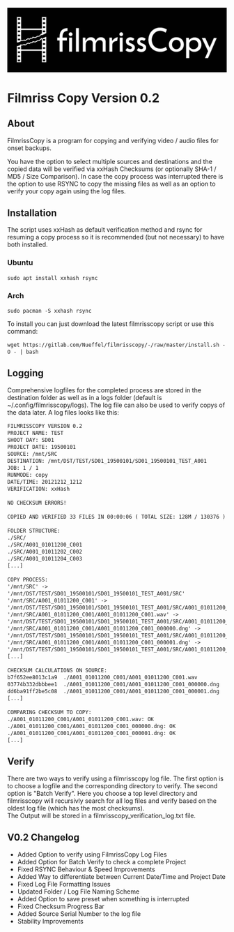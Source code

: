 ![FilmrissCopy_Banner](FilmrissCopy_Banner.jpg)

# Filmriss Copy Version 0.2

## About
FilmrissCopy is a program for copying and verifying video / audio files for onset backups.

You have the option to select multiple sources and destinations and the copied data will be verified via xxHash Checksums (or optionally SHA-1 / MD5 / Size Comparison). In case the copy process was interrupted there is the option to use RSYNC to copy the missing files as well as an option to verify your copy again using the log files.

## Installation

The script uses xxHash as default verification method and rsync for resuming a copy process so it is recommended (but not necessary) to have both installed.

### Ubuntu
```
sudo apt install xxhash rsync
```

### Arch
```
sudo pacman -S xxhash rsync
```

To install you can just download the latest filmrisscopy script or use this command:
```
wget https://gitlab.com/Nueffel/filmrisscopy/-/raw/master/install.sh -O - | bash
```

## Logging
Comprehensive logfiles for the completed process are stored in the destination folder as well as in a logs folder (default is ~/.config/filmrisscopy/logs). The log file can also be used to verify copys of the data later. A log files looks like this:

```
FILMRISSCOPY VERSION 0.2
PROJECT NAME: TEST
SHOOT DAY: SD01
PROJECT DATE: 19500101
SOURCE: /mnt/SRC
DESTINATION: /mnt/DST/TEST/SD01_19500101/SD01_19500101_TEST_A001
JOB: 1 / 1
RUNMODE: copy
DATE/TIME: 20121212_1212
VERIFICATION: xxHash

NO CHECKSUM ERRORS!

COPIED AND VERIFIED 33 FILES IN 00:00:06 ( TOTAL SIZE: 128M / 130376 )

FOLDER STRUCTURE:
./SRC/
./SRC/A001_01011200_C001
./SRC/A001_01011202_C002
./SRC/A001_01011204_C003
[...]

COPY PROCESS:
'/mnt/SRC' -> '/mnt/DST/TEST/SD01_19500101/SD01_19500101_TEST_A001/SRC'
'/mnt/SRC/A001_01011200_C001' -> '/mnt/DST/TEST/SD01_19500101/SD01_19500101_TEST_A001/SRC/A001_01011200_C001'
'/mnt/SRC/A001_01011200_C001/A001_01011200_C001.wav' -> '/mnt/DST/TEST/SD01_19500101/SD01_19500101_TEST_A001/SRC/A001_01011200_C001/A001_01011200_C001.wav'
'/mnt/SRC/A001_01011200_C001/A001_01011200_C001_000000.dng' -> '/mnt/DST/TEST/SD01_19500101/SD01_19500101_TEST_A001/SRC/A001_01011200_C001/A001_01011200_C001_000000.dng'
'/mnt/SRC/A001_01011200_C001/A001_01011200_C001_000001.dng' -> '/mnt/DST/TEST/SD01_19500101/SD01_19500101_TEST_A001/SRC/A001_01011200_C001/A001_01011200_C001_000001.dng'
[...]

CHECKSUM CALCULATIONS ON SOURCE:
b7f652ee8013c1a9  ./A001_01011200_C001/A001_01011200_C001.wav
03774b332dbbbee1  ./A001_01011200_C001/A001_01011200_C001_000000.dng
dd6ba91ff2be5c08  ./A001_01011200_C001/A001_01011200_C001_000001.dng
[...]

COMPARING CHECKSUM TO COPY:
./A001_01011200_C001/A001_01011200_C001.wav: OK
./A001_01011200_C001/A001_01011200_C001_000000.dng: OK
./A001_01011200_C001/A001_01011200_C001_000001.dng: OK
[...]
```

## Verify
There are two ways to verify using a filmrisscopy log file.
The first option is to choose a logfile and the corresponding directory to verify.
The second option is "Batch Verify". Here you choose a top level directory and filmrisscopy will recursivly search for all log files and verify based on the oldest log file (which has the most checksums).<br/>
The Output will be stored in a filmrisscopy_verification_log.txt file.

## V0.2 Changelog
- Added Option to verify using FilmrissCopy Log Files<br/>
- Added Option for Batch Verify to check a complete Project<br/>
- Fixed RSYNC Behaviour & Speed Improvements<br/>
- Added Way to differentiate between Current Date/Time and Project Date<br/>
- Fixed Log File Formatting Issues<br/>
- Updated Folder / Log File Naming Scheme<br/>
- Added Option to save preset when something is interrupted<br/>
- Fixed Checksum Progress Bar<br/>
- Added Source Serial Number to the log file<br/>
- Stability Improvements<br/>
